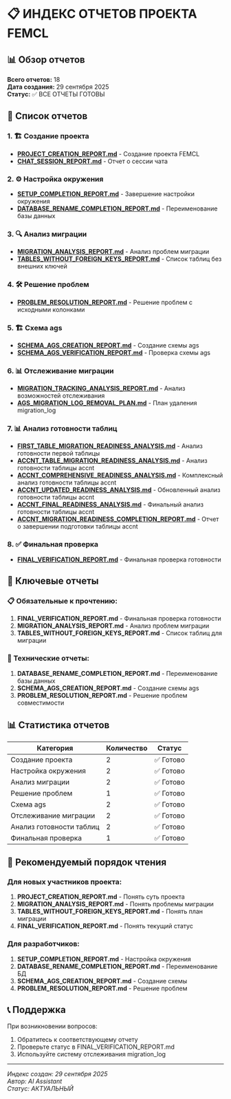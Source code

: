 # 📋 ИНДЕКС ОТЧЕТОВ ПРОЕКТА FEMCL

## 📊 Обзор отчетов

**Всего отчетов:** 18  
**Дата создания:** 29 сентября 2025  
**Статус:** ✅ ВСЕ ОТЧЕТЫ ГОТОВЫ

## 📁 Список отчетов

### 1. 🏗️ Создание проекта
- **[PROJECT_CREATION_REPORT.md](./PROJECT_CREATION_REPORT.md)** - Создание проекта FEMCL
- **[CHAT_SESSION_REPORT.md](./CHAT_SESSION_REPORT.md)** - Отчет о сессии чата

### 2. ⚙️ Настройка окружения
- **[SETUP_COMPLETION_REPORT.md](./SETUP_COMPLETION_REPORT.md)** - Завершение настройки окружения
- **[DATABASE_RENAME_COMPLETION_REPORT.md](./DATABASE_RENAME_COMPLETION_REPORT.md)** - Переименование базы данных

### 3. 🔍 Анализ миграции
- **[MIGRATION_ANALYSIS_REPORT.md](./MIGRATION_ANALYSIS_REPORT.md)** - Анализ проблем миграции
- **[TABLES_WITHOUT_FOREIGN_KEYS_REPORT.md](./TABLES_WITHOUT_FOREIGN_KEYS_REPORT.md)** - Список таблиц без внешних ключей

### 4. 🛠️ Решение проблем
- **[PROBLEM_RESOLUTION_REPORT.md](./PROBLEM_RESOLUTION_REPORT.md)** - Решение проблем с исходными колонками

### 5. 🏗️ Схема ags
- **[SCHEMA_AGS_CREATION_REPORT.md](./SCHEMA_AGS_CREATION_REPORT.md)** - Создание схемы ags
- **[SCHEMA_AGS_VERIFICATION_REPORT.md](./SCHEMA_AGS_VERIFICATION_REPORT.md)** - Проверка схемы ags

### 6. 📊 Отслеживание миграции
- **[MIGRATION_TRACKING_ANALYSIS_REPORT.md](./MIGRATION_TRACKING_ANALYSIS_REPORT.md)** - Анализ возможностей отслеживания
- **[AGS_MIGRATION_LOG_REMOVAL_PLAN.md](./AGS_MIGRATION_LOG_REMOVAL_PLAN.md)** - План удаления migration_log

### 7. 📊 Анализ готовности таблиц
- **[FIRST_TABLE_MIGRATION_READINESS_ANALYSIS.md](./FIRST_TABLE_MIGRATION_READINESS_ANALYSIS.md)** - Анализ готовности первой таблицы
- **[ACCNT_TABLE_MIGRATION_READINESS_ANALYSIS.md](./ACCNT_TABLE_MIGRATION_READINESS_ANALYSIS.md)** - Анализ готовности таблицы accnt
- **[ACCNT_COMPREHENSIVE_READINESS_ANALYSIS.md](./ACCNT_COMPREHENSIVE_READINESS_ANALYSIS.md)** - Комплексный анализ готовности таблицы accnt
- **[ACCNT_UPDATED_READINESS_ANALYSIS.md](./ACCNT_UPDATED_READINESS_ANALYSIS.md)** - Обновленный анализ готовности таблицы accnt
- **[ACCNT_FINAL_READINESS_ANALYSIS.md](./ACCNT_FINAL_READINESS_ANALYSIS.md)** - Финальный анализ готовности таблицы accnt
- **[ACCNT_MIGRATION_READINESS_COMPLETION_REPORT.md](./ACCNT_MIGRATION_READINESS_COMPLETION_REPORT.md)** - Отчет о завершении подготовки таблицы accnt

### 8. ✅ Финальная проверка
- **[FINAL_VERIFICATION_REPORT.md](./FINAL_VERIFICATION_REPORT.md)** - Финальная проверка готовности

## 🎯 Ключевые отчеты

### 📋 Обязательные к прочтению:
1. **FINAL_VERIFICATION_REPORT.md** - Финальная проверка готовности
2. **MIGRATION_ANALYSIS_REPORT.md** - Анализ проблем миграции
3. **TABLES_WITHOUT_FOREIGN_KEYS_REPORT.md** - Список таблиц для миграции

### 🔧 Технические отчеты:
1. **DATABASE_RENAME_COMPLETION_REPORT.md** - Переименование базы данных
2. **SCHEMA_AGS_CREATION_REPORT.md** - Создание схемы ags
3. **PROBLEM_RESOLUTION_REPORT.md** - Решение проблем совместимости

## 📊 Статистика отчетов

| Категория | Количество | Статус |
|-----------|------------|--------|
| Создание проекта | 2 | ✅ Готово |
| Настройка окружения | 2 | ✅ Готово |
| Анализ миграции | 2 | ✅ Готово |
| Решение проблем | 1 | ✅ Готово |
| Схема ags | 2 | ✅ Готово |
| Отслеживание миграции | 2 | ✅ Готово |
| Анализ готовности таблиц | 2 | ✅ Готово |
| Финальная проверка | 1 | ✅ Готово |

## 🚀 Рекомендуемый порядок чтения

### Для новых участников проекта:
1. **PROJECT_CREATION_REPORT.md** - Понять суть проекта
2. **MIGRATION_ANALYSIS_REPORT.md** - Понять проблемы миграции
3. **TABLES_WITHOUT_FOREIGN_KEYS_REPORT.md** - Понять план миграции
4. **FINAL_VERIFICATION_REPORT.md** - Понять текущий статус

### Для разработчиков:
1. **SETUP_COMPLETION_REPORT.md** - Настройка окружения
2. **DATABASE_RENAME_COMPLETION_REPORT.md** - Переименование БД
3. **SCHEMA_AGS_CREATION_REPORT.md** - Создание схемы
4. **PROBLEM_RESOLUTION_REPORT.md** - Решение проблем

## 📞 Поддержка

При возникновении вопросов:
1. Обратитесь к соответствующему отчету
2. Проверьте статус в FINAL_VERIFICATION_REPORT.md
3. Используйте систему отслеживания migration_log

---
*Индекс создан: 29 сентября 2025*  
*Автор: AI Assistant*  
*Статус: АКТУАЛЬНЫЙ*